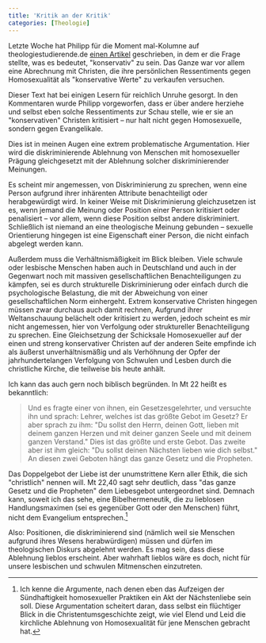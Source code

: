 ```yaml
---
title: 'Kritik an der Kritik'
categories: [Theologie]
---
```


Letzte Woche hat Philipp für die Moment mal-Kolumne auf theologiestudierende.de [einen Artikel](http://www.theologiestudierende.de/2015/05/04/moment-mal-was-heisst-hier-konservativ/) geschrieben, in dem er die Frage stellte, was es bedeutet, "konservativ" zu sein. Das Ganze war vor allem eine Abrechnung mit Christen, die ihre persönlichen Ressentiments gegen Homosexualität als "konservative Werte" zu verkaufen versuchen.

Dieser Text hat bei einigen Lesern für reichlich Unruhe gesorgt. In den Kommentaren wurde Philipp vorgeworfen, dass er über andere herziehe und selbst eben solche Ressentiments zur Schau stelle, wie er sie an "konservativen" Christen kritisiert – nur halt nicht gegen Homosexuelle, sondern gegen Evangelikale.

Dies ist in meinen Augen eine extrem problematische Argumentation. Hier wird die diskriminierende Ablehnung von Menschen mit homosexueller Prägung gleichgesetzt mit der Ablehnung solcher diskriminierender Meinungen.

Es scheint mir angemessen, von Diskriminierung zu sprechen, wenn eine Person aufgrund ihrer inhärenten Attribute benachteiligt oder herabgewürdigt wird. In keiner Weise mit Diskriminierung gleichzusetzen ist es, wenn jemand die Meinung oder Position einer Person kritisiert oder penalisiert – vor allem, wenn diese Position selbst andere diskriminiert. Schließlich ist niemand an eine theologische Meinung gebunden – sexuelle Orientierung hingegen ist eine Eigenschaft einer Person, die nicht einfach abgelegt werden kann.

Außerdem muss die Verhältnismäßigkeit im Blick bleiben. Viele schwule oder lesbische Menschen haben auch in Deutschland und auch in der Gegenwart noch mit massiven gesellschaftlichen Benachteiligungen zu kämpfen, sei es durch strukturelle Diskriminierung oder einfach durch die psychologische Belastung, die mit der Abweichung von einer gesellschaftlichen Norm einhergeht. Extrem konservative Christen hingegen müssen zwar durchaus auch damit rechnen, Aufgrund ihrer Weltanschauung belächelt oder kritisiert zu werden, jedoch scheint es mir nicht angemessen, hier von Verfolgung oder struktureller Benachteiligung zu sprechen. Eine Gleichsetzung der Schicksale Homosexueller auf der einen und streng konservativer Christen auf der anderen Seite empfinde ich als äußerst unverhältnismäßig und als Verhöhnung der Opfer der jahrhundertelangen Verfolgung von Schwulen und Lesben durch die christliche Kirche, die teilweise bis heute anhält.

Ich kann das auch gern noch biblisch begründen. In Mt 22 heißt es bekanntlich:

> Und es fragte einer von ihnen, ein Gesetzesgelehrter, und versuchte ihn und sprach: Lehrer, welches ist das größte Gebot im Gesetz? Er aber sprach zu ihm: "Du sollst den Herrn, deinen Gott, lieben mit deinem ganzen Herzen und mit deiner ganzen Seele und mit deinem ganzen Verstand." Dies ist das größte und erste Gebot. Das zweite aber ist ihm gleich: "Du sollst deinen Nächsten lieben wie dich selbst." An diesen zwei Geboten hängt das ganze Gesetz und die Propheten.

Das Doppelgebot der Liebe ist der unumstrittene Kern aller Ethik, die sich "christlich" nennen will. Mt 22,40 sagt sehr deutlich, dass "das ganze Gesetz und die Propheten" dem Liebesgebot untergeordnet sind. Demnach kann, soweit ich das sehe, eine Bibelhermeneutik, die zu lieblosen Handlungsmaximen (sei es gegenüber Gott oder den Menschen) führt, nicht dem Evangelium entsprechen.[^1]

[^1]: Ich kenne die Argumente, nach denen eben das Aufzeigen der Sündhaftigkeit homosexueller Praktiken ein Akt der Nächstenliebe sein soll. Diese Argumentation scheitert daran, dass selbst ein flüchtiger Blick in die Christentumsgeschichte zeigt, wie viel Elend und Leid die kirchliche Ablehnung von Homosexualität für jene Menschen gebracht hat.

Also: Positionen, die diskriminierend sind (nämlich weil sie Menschen aufgrund ihres Wesens herabwürdigen) müssen und dürfen im theologischen Diskurs abgelehnt werden. Es mag sein, dass diese Ablehnung lieblos erscheint. Aber wahrhaft lieblos wäre es doch, nicht für unsere lesbischen und schwulen Mitmenschen einzutreten.